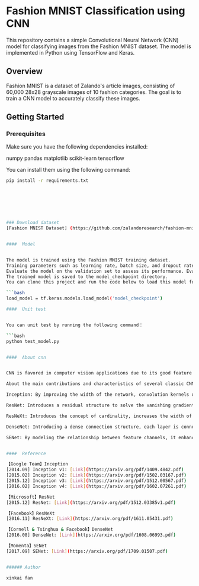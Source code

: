 # Fashion MNIST Classification using CNN



This repository contains a simple Convolutional Neural Network (CNN) model for classifying images from the Fashion MNIST dataset. 
The model is implemented in Python using TensorFlow and Keras.


## Overview



Fashion MNIST is a dataset of Zalando's article images, consisting of 60,000 28x28 grayscale images of 10 fashion categories. 
The goal is to train a CNN model to accurately classify these images.


## Getting Started

### Prerequisites


Make sure you have the following dependencies installed:

numpy
pandas
matplotlib
scikit-learn
tensorflow


You can  install them using the following command:

```bash
pip install -r requirements.txt







### Download dataset
[Fashion MNIST Dataset] (https://github.com/zalandoresearch/fashion-mnist)


####  Model


The model is trained using the Fashion MNIST training dataset.
Training parameters such as learning rate, batch size, and dropout rate can be adjusted in the script.
Evaluate the model on the validation set to assess its performance. Evaluation results (including loss and accuracy) are printed at the end of the training process.
The trained model is saved to the model_checkpoint directory.
You can clone this project and run the code below to load this model for further evaluation or use in other applications.

```bash
load_model = tf.keras.models.load_model('model_checkpoint')

####  Unit test


You can unit test by running the following command：

```bash
python test_model.py


####  About cnn


CNN is favored in computer vision applications due to its good feature extraction capabilities, parameter sharing and sparse connections, strong adaptability, end-to-end learning and deep structure.

About the main contributions and characteristics of several classic CNN networks

Inception: By improving the width of the network, convolution kernels of different scales are introduced for feature extraction, as well as global average pooling and 1x1 convolution layers to reduce the number of parameters.

ResNet: Introduces a residual structure to solve the vanishing gradient problem. The network is deeper and has fewer parameters, while improving training efficiency and performance.

ResNeXt: Introduces the concept of cardinality, increases the width of the network through group convolution, and improves network performance.

DenseNet: Introducing a dense connection structure, each layer is connected to all subsequent layers, effectively utilizing features and reducing the number of parameters, alleviating the vanishing gradient problem and over-fitting.

SENet: By modeling the relationship between feature channels, it enhances useful features and suppresses useless features, thereby improving network performance.


####  Reference

【Google Team】Inception
[2014.09] Inception v1: [Link](https://arxiv.org/pdf/1409.4842.pdf)
[2015.02] Inception v2: [Link](https://arxiv.org/pdf/1502.03167.pdf)
[2015.12] Inception v3: [Link](https://arxiv.org/pdf/1512.00567.pdf)
[2016.02] Inception v4: [Link](https://arxiv.org/pdf/1602.07261.pdf)

【Microsoft】ResNet
[2015.12] ResNet: [Link](https://arxiv.org/pdf/1512.03385v1.pdf)

【Facebook】ResNeXt
[2016.11] ResNeXt: [Link](https://arxiv.org/pdf/1611.05431.pdf)

【Cornell & Tsinghua & Facebook】DenseNet
[2016.08] DenseNet: [Link](https://arxiv.org/pdf/1608.06993.pdf)

【Momenta】SENet
[2017.09] SENet: [Link](https://arxiv.org/pdf/1709.01507.pdf)


###### Author

xinkai fan
